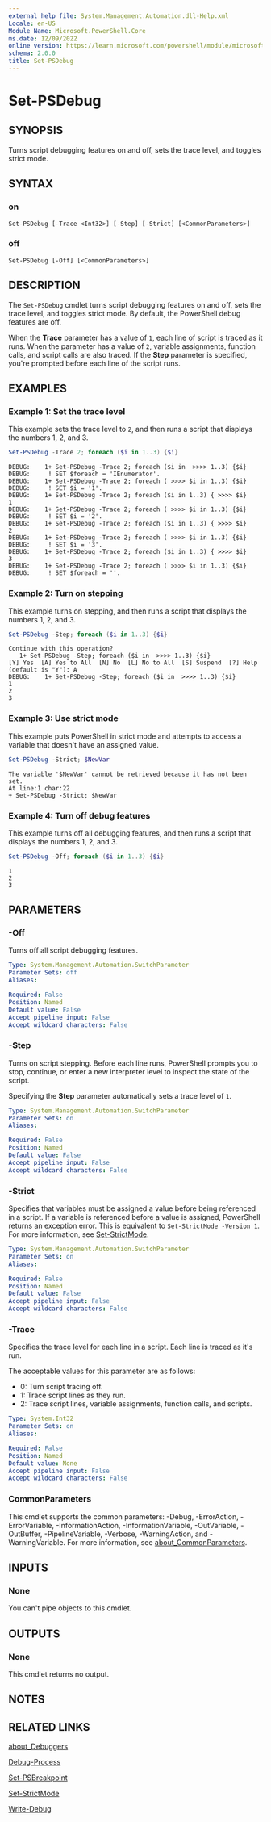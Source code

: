 ```yaml
---
external help file: System.Management.Automation.dll-Help.xml
Locale: en-US
Module Name: Microsoft.PowerShell.Core
ms.date: 12/09/2022
online version: https://learn.microsoft.com/powershell/module/microsoft.powershell.core/set-psdebug?view=powershell-7.5&WT.mc_id=ps-gethelp
schema: 2.0.0
title: Set-PSDebug
---
```


# Set-PSDebug

## SYNOPSIS
Turns script debugging features on and off, sets the trace level, and toggles strict mode.

## SYNTAX

### on

```
Set-PSDebug [-Trace <Int32>] [-Step] [-Strict] [<CommonParameters>]
```

### off

```
Set-PSDebug [-Off] [<CommonParameters>]
```

## DESCRIPTION

The `Set-PSDebug` cmdlet turns script debugging features on and off, sets the trace level, and
toggles strict mode. By default, the PowerShell debug features are off.

When the **Trace** parameter has a value of `1`, each line of script is traced as it runs. When the
parameter has a value of `2`, variable assignments, function calls, and script calls are also
traced. If the **Step** parameter is specified, you're prompted before each line of the script runs.

## EXAMPLES

### Example 1: Set the trace level

This example sets the trace level to `2`, and then runs a script that displays the numbers 1, 2, and
3.

```powershell
Set-PSDebug -Trace 2; foreach ($i in 1..3) {$i}
```

```Output
DEBUG:    1+ Set-PSDebug -Trace 2; foreach ($i in  >>>> 1..3) {$i}
DEBUG:     ! SET $foreach = 'IEnumerator'.
DEBUG:    1+ Set-PSDebug -Trace 2; foreach ( >>>> $i in 1..3) {$i}
DEBUG:     ! SET $i = '1'.
DEBUG:    1+ Set-PSDebug -Trace 2; foreach ($i in 1..3) { >>>> $i}
1
DEBUG:    1+ Set-PSDebug -Trace 2; foreach ( >>>> $i in 1..3) {$i}
DEBUG:     ! SET $i = '2'.
DEBUG:    1+ Set-PSDebug -Trace 2; foreach ($i in 1..3) { >>>> $i}
2
DEBUG:    1+ Set-PSDebug -Trace 2; foreach ( >>>> $i in 1..3) {$i}
DEBUG:     ! SET $i = '3'.
DEBUG:    1+ Set-PSDebug -Trace 2; foreach ($i in 1..3) { >>>> $i}
3
DEBUG:    1+ Set-PSDebug -Trace 2; foreach ( >>>> $i in 1..3) {$i}
DEBUG:     ! SET $foreach = ''.
```

### Example 2: Turn on stepping

This example turns on stepping, and then runs a script that displays the numbers 1, 2, and 3.

```powershell
Set-PSDebug -Step; foreach ($i in 1..3) {$i}
```

```Output
Continue with this operation?
   1+ Set-PSDebug -Step; foreach ($i in  >>>> 1..3) {$i}
[Y] Yes  [A] Yes to All  [N] No  [L] No to All  [S] Suspend  [?] Help (default is "Y"): A
DEBUG:    1+ Set-PSDebug -Step; foreach ($i in  >>>> 1..3) {$i}
1
2
3
```

### Example 3: Use strict mode

This example puts PowerShell in strict mode and attempts to access a variable that doesn't have an
assigned value.

```powershell
Set-PSDebug -Strict; $NewVar
```

```Output
The variable '$NewVar' cannot be retrieved because it has not been set.
At line:1 char:22
+ Set-PSDebug -Strict; $NewVar
```

### Example 4: Turn off debug features

This example turns off all debugging features, and then runs a script that displays the numbers 1,
2, and 3.

```powershell
Set-PSDebug -Off; foreach ($i in 1..3) {$i}
```

```Output
1
2
3
```

## PARAMETERS

### -Off

Turns off all script debugging features.

```yaml
Type: System.Management.Automation.SwitchParameter
Parameter Sets: off
Aliases:

Required: False
Position: Named
Default value: False
Accept pipeline input: False
Accept wildcard characters: False
```

### -Step

Turns on script stepping. Before each line runs, PowerShell prompts you to stop, continue, or enter
a new interpreter level to inspect the state of the script.

Specifying the **Step** parameter automatically sets a trace level of `1`.

```yaml
Type: System.Management.Automation.SwitchParameter
Parameter Sets: on
Aliases:

Required: False
Position: Named
Default value: False
Accept pipeline input: False
Accept wildcard characters: False
```

### -Strict

Specifies that variables must be assigned a value before being referenced in a script. If a variable
is referenced before a value is assigned, PowerShell returns an exception error. This is equivalent
to `Set-StrictMode -Version 1`. For more information, see [Set-StrictMode](Set-StrictMode.md).

```yaml
Type: System.Management.Automation.SwitchParameter
Parameter Sets: on
Aliases:

Required: False
Position: Named
Default value: False
Accept pipeline input: False
Accept wildcard characters: False
```

### -Trace

Specifies the trace level for each line in a script. Each line is traced as it's run.

The acceptable values for this parameter are as follows:

- 0: Turn script tracing off.
- 1: Trace script lines as they run.
- 2: Trace script lines, variable assignments, function calls, and scripts.

```yaml
Type: System.Int32
Parameter Sets: on
Aliases:

Required: False
Position: Named
Default value: None
Accept pipeline input: False
Accept wildcard characters: False
```

### CommonParameters

This cmdlet supports the common parameters: -Debug, -ErrorAction, -ErrorVariable,
-InformationAction, -InformationVariable, -OutVariable, -OutBuffer, -PipelineVariable, -Verbose,
-WarningAction, and -WarningVariable. For more information, see [about_CommonParameters](https://go.microsoft.com/fwlink/?LinkID=113216).

## INPUTS

### None

You can't pipe objects to this cmdlet.

## OUTPUTS

### None

This cmdlet returns no output.

## NOTES

## RELATED LINKS

[about_Debuggers](./About/about_Debuggers.md)

[Debug-Process](../Microsoft.PowerShell.Management/Debug-Process.md)

[Set-PSBreakpoint](../Microsoft.PowerShell.Utility/Set-PSBreakpoint.md)

[Set-StrictMode](Set-StrictMode.md)

[Write-Debug](../Microsoft.PowerShell.Utility/Write-Debug.md)
